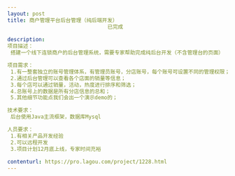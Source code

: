 ```yaml
---                
layout: post       
title: 商户管理平台后台管理（纯后端开发）
                                已完成
           
description: 
项目描述：
 搭建一个线下连锁商户的后台管理系统，需要专家帮助完成纯后台开发（不含管理台的页面）

项目需求：
 1.有一整套独立的账号管理体系，有管理员账号，分店账号，每个账号可设置不同的管理权限；
 2.通过后台管理可以查看各个店面的销量等信息；
 3.每个店可以通过销量，活动，热度进行排序和筛选；
 4.总账号上的数据是所有分店信息的总和；
 5.其他细节功能点我们会出一个演示demo的；

技术要求：
 后台使用Java主流框架，数据库Mysql

人员要求：
 1.有相关产品开发经验
 2.可以远程开发
 3.项目计划12月底上线，专家时间充裕
     
contenturl: https://pro.lagou.com/project/1228.html      
---                 
```

